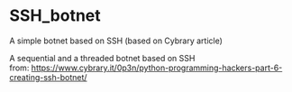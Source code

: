# SSH_botnet
A simple botnet based on SSH (based on Cybrary article)
  
A sequential and a threaded botnet based on SSH  
from: https://www.cybrary.it/0p3n/python-programming-hackers-part-6-creating-ssh-botnet/  

